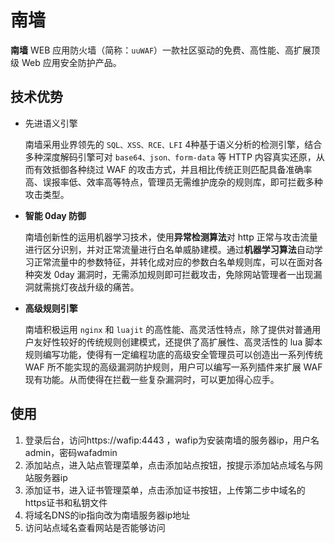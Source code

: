 # 南墙

**南墙** WEB 应用防火墙（简称：`uuWAF`）一款社区驱动的免费、高性能、高扩展顶级 Web 应用安全防护产品。

## **技术优势**

- 先进语义引擎

  南墙采用业界领先的 `SQL、XSS、RCE、LFI` 4种基于语义分析的检测引擎，结合多种深度解码引擎可对 `base64、json、form-data` 等 HTTP 内容真实还原，从而有效抵御各种绕过 WAF 的攻击方式，并且相比传统正则匹配具备准确率高、误报率低、效率高等特点，管理员无需维护庞杂的规则库，即可拦截多种攻击类型。

- **智能 0day 防御**

  南墙创新性的运用机器学习技术，使用**异常检测算法**对 http 正常与攻击流量进行区分识别，并对正常流量进行白名单威胁建模。通过**机器学习算法**自动学习正常流量中的参数特征，并转化成对应的参数白名单规则库，可以在面对各种突发 0day 漏洞时，无需添加规则即可拦截攻击，免除网站管理者一出现漏洞就需挑灯夜战升级的痛苦。

- **高级规则引擎**

  南墙积极运用 `nginx` 和 `luajit` 的高性能、高灵活性特点，除了提供对普通用户友好性较好的传统规则创建模式，还提供了高扩展性、高灵活性的 lua 脚本规则编写功能，使得有一定编程功底的高级安全管理员可以创造出一系列传统 WAF 所不能实现的高级漏洞防护规则，用户可以编写一系列插件来扩展 WAF 现有功能。从而使得在拦截一些复杂漏洞时，可以更加得心应手。


## 使用

1. 登录后台，访问https://wafip:4443 ，wafip为安装南墙的服务器ip，用户名admin，密码wafadmin
2. 添加站点，进入站点管理菜单，点击添加站点按钮，按提示添加站点域名与网站服务器ip
3. 添加证书，进入证书管理菜单，点击添加证书按钮，上传第二步中域名的https证书和私钥文件
4. 将域名DNS的ip指向改为南墙服务器ip地址
5. 访问站点域名查看网站是否能够访问